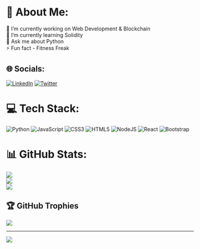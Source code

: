 # 💫 About Me:
🔭 I’m currently working on Web Development & Blockchain<br>🌱 I’m currently learning Solidity<br>💬 Ask me about Python <br>⚡ Fun fact - Fitness Freak


## 🌐 Socials:
[![LinkedIn](https://img.shields.io/badge/LinkedIn-%230077B5.svg?logo=linkedin&logoColor=white)](https://www.linkedin.com/in/adarsh-tripathi-a26aab215/) [![Twitter](https://img.shields.io/badge/Twitter-%231DA1F2.svg?logo=Twitter&logoColor=white)](https://twitter.com/adarsh_64) 

# 💻 Tech Stack:
![Python](https://img.shields.io/badge/python-3670A0?style=flat-square&logo=python&logoColor=ffdd54) ![JavaScript](https://img.shields.io/badge/javascript-%23323330.svg?style=flat-square&logo=javascript&logoColor=%23F7DF1E) ![CSS3](https://img.shields.io/badge/css3-%231572B6.svg?style=flat-square&logo=css3&logoColor=white) ![HTML5](https://img.shields.io/badge/html5-%23E34F26.svg?style=flat-square&logo=html5&logoColor=white) ![NodeJS](https://img.shields.io/badge/node.js-6DA55F?style=flat-square&logo=node.js&logoColor=white) ![React](https://img.shields.io/badge/react-%2320232a.svg?style=flat-square&logo=react&logoColor=%2361DAFB) ![Bootstrap](https://img.shields.io/badge/bootstrap-%23563D7C.svg?style=flat-square&logo=bootstrap&logoColor=white)
# 📊 GitHub Stats:
![](https://github-readme-stats.vercel.app/api?username=ADARSHT24&theme=nightowl&hide_border=false&include_all_commits=true&count_private=false)<br/>
![](https://github-readme-streak-stats.herokuapp.com/?user=ADARSHT24&theme=nightowl&hide_border=false)<br/>
![](https://github-readme-stats.vercel.app/api/top-langs/?username=ADARSHT24&theme=nightowl&hide_border=false&include_all_commits=true&count_private=false&layout=compact)

## 🏆 GitHub Trophies
![](https://github-profile-trophy.vercel.app/?username=ADARSHT24&theme=darkhub&no-frame=false&no-bg=false&margin-w=4)

---
[![](https://visitcount.itsvg.in/api?id=ADARSHT24&icon=2&color=6)](https://visitcount.itsvg.in)
